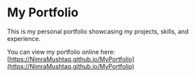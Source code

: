 # My Portfolio

This is my personal portfolio showcasing my projects, skills, and experience.

You can view my portfolio online here:  
[https://NimraMushtaq.github.io/MyPortfolio](https://NimraMushtaq.github.io/MyPortfolio)
